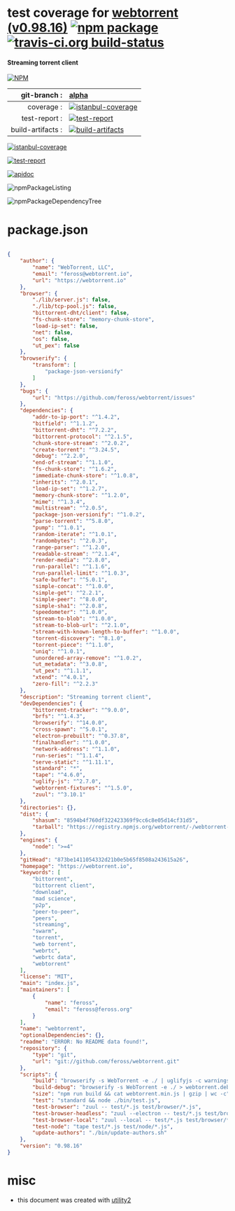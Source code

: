# test coverage for  [webtorrent (v0.98.16)](https://webtorrent.io)  [![npm package](https://img.shields.io/npm/v/npmtest-webtorrent.svg?style=flat-square)](https://www.npmjs.org/package/npmtest-webtorrent) [![travis-ci.org build-status](https://api.travis-ci.org/npmtest/node-npmtest-webtorrent.svg)](https://travis-ci.org/npmtest/node-npmtest-webtorrent)
#### Streaming torrent client

[![NPM](https://nodei.co/npm/webtorrent.png?downloads=true)](https://www.npmjs.com/package/webtorrent)

| git-branch : | [alpha](https://github.com/npmtest/node-npmtest-webtorrent/tree/alpha)|
|--:|:--|
| coverage : | [![istanbul-coverage](https://npmtest.github.io/node-npmtest-webtorrent/build/coverage.badge.svg)](https://npmtest.github.io/node-npmtest-webtorrent/build/coverage.html/index.html)|
| test-report : | [![test-report](https://npmtest.github.io/node-npmtest-webtorrent/build/test-report.badge.svg)](https://npmtest.github.io/node-npmtest-webtorrent/build/test-report.html)|
| build-artifacts : | [![build-artifacts](https://npmtest.github.io/node-npmtest-webtorrent/glyphicons_144_folder_open.png)](https://github.com/npmtest/node-npmtest-webtorrent/tree/gh-pages/build)|

[![istanbul-coverage](https://npmtest.github.io/node-npmtest-webtorrent/build/screenCapture.buildCustomOrg.browser.coverage.html.png)](https://npmtest.github.io/node-npmtest-webtorrent/build/coverage.html/index.html)

[![test-report](https://npmtest.github.io/node-npmtest-webtorrent/build/screenCapture.buildCustomOrg.browser.%252Fhome%252Ftravis%252Fbuild%252Fnpmtest%252Fnode-npmtest-webtorrent%252Ftmp%252Fbuild%252Ftest-report.html.png)](https://npmtest.github.io/node-npmtest-webtorrent/build/test-report.html)

[![apidoc](https://npmdoc.github.io/node-npmdoc-webtorrent/build/screenCapture.buildApidoc.browser.%252Fhome%252Ftravis%252Fbuild%252Fnpmdoc%252Fnode-npmdoc-webtorrent%252Ftmp%252Fbuild%252Fapidoc.html.png)](https://npmdoc.github.io/node-npmdoc-webtorrent/build/apidoc.html)

![npmPackageListing](https://npmtest.github.io/node-npmtest-webtorrent/build/screenCapture.npmPackageListing.svg)

![npmPackageDependencyTree](https://npmtest.github.io/node-npmtest-webtorrent/build/screenCapture.npmPackageDependencyTree.svg)



# package.json

```json

{
    "author": {
        "name": "WebTorrent, LLC",
        "email": "feross@webtorrent.io",
        "url": "https://webtorrent.io"
    },
    "browser": {
        "./lib/server.js": false,
        "./lib/tcp-pool.js": false,
        "bittorrent-dht/client": false,
        "fs-chunk-store": "memory-chunk-store",
        "load-ip-set": false,
        "net": false,
        "os": false,
        "ut_pex": false
    },
    "browserify": {
        "transform": [
            "package-json-versionify"
        ]
    },
    "bugs": {
        "url": "https://github.com/feross/webtorrent/issues"
    },
    "dependencies": {
        "addr-to-ip-port": "^1.4.2",
        "bitfield": "^1.1.2",
        "bittorrent-dht": "^7.2.2",
        "bittorrent-protocol": "^2.1.5",
        "chunk-store-stream": "^2.0.2",
        "create-torrent": "^3.24.5",
        "debug": "^2.2.0",
        "end-of-stream": "^1.1.0",
        "fs-chunk-store": "^1.6.2",
        "immediate-chunk-store": "^1.0.8",
        "inherits": "^2.0.1",
        "load-ip-set": "^1.2.7",
        "memory-chunk-store": "^1.2.0",
        "mime": "^1.3.4",
        "multistream": "^2.0.5",
        "package-json-versionify": "^1.0.2",
        "parse-torrent": "^5.8.0",
        "pump": "^1.0.1",
        "random-iterate": "^1.0.1",
        "randombytes": "^2.0.3",
        "range-parser": "^1.2.0",
        "readable-stream": "^2.1.4",
        "render-media": "^2.8.0",
        "run-parallel": "^1.1.6",
        "run-parallel-limit": "^1.0.3",
        "safe-buffer": "^5.0.1",
        "simple-concat": "^1.0.0",
        "simple-get": "^2.2.1",
        "simple-peer": "^8.0.0",
        "simple-sha1": "^2.0.8",
        "speedometer": "^1.0.0",
        "stream-to-blob": "^1.0.0",
        "stream-to-blob-url": "^2.1.0",
        "stream-with-known-length-to-buffer": "^1.0.0",
        "torrent-discovery": "^8.1.0",
        "torrent-piece": "^1.1.0",
        "uniq": "^1.0.1",
        "unordered-array-remove": "^1.0.2",
        "ut_metadata": "^3.0.8",
        "ut_pex": "^1.1.1",
        "xtend": "^4.0.1",
        "zero-fill": "^2.2.3"
    },
    "description": "Streaming torrent client",
    "devDependencies": {
        "bittorrent-tracker": "^9.0.0",
        "brfs": "^1.4.3",
        "browserify": "^14.0.0",
        "cross-spawn": "^5.0.1",
        "electron-prebuilt": "^0.37.8",
        "finalhandler": "^1.0.0",
        "network-address": "^1.1.0",
        "run-series": "^1.1.4",
        "serve-static": "^1.11.1",
        "standard": "*",
        "tape": "^4.6.0",
        "uglify-js": "^2.7.0",
        "webtorrent-fixtures": "^1.5.0",
        "zuul": "^3.10.1"
    },
    "directories": {},
    "dist": {
        "shasum": "8594b4f760df322423369f9cc6c8e05d14cf31d5",
        "tarball": "https://registry.npmjs.org/webtorrent/-/webtorrent-0.98.16.tgz"
    },
    "engines": {
        "node": ">=4"
    },
    "gitHead": "873be1411054332d21b0e5b65f8508a243615a26",
    "homepage": "https://webtorrent.io",
    "keywords": [
        "bittorrent",
        "bittorrent client",
        "download",
        "mad science",
        "p2p",
        "peer-to-peer",
        "peers",
        "streaming",
        "swarm",
        "torrent",
        "web torrent",
        "webrtc",
        "webrtc data",
        "webtorrent"
    ],
    "license": "MIT",
    "main": "index.js",
    "maintainers": [
        {
            "name": "feross",
            "email": "feross@feross.org"
        }
    ],
    "name": "webtorrent",
    "optionalDependencies": {},
    "readme": "ERROR: No README data found!",
    "repository": {
        "type": "git",
        "url": "git://github.com/feross/webtorrent.git"
    },
    "scripts": {
        "build": "browserify -s WebTorrent -e ./ | uglifyjs -c warnings=false -m > webtorrent.min.js",
        "build-debug": "browserify -s WebTorrent -e ./ > webtorrent.debug.js",
        "size": "npm run build && cat webtorrent.min.js | gzip | wc -c",
        "test": "standard && node ./bin/test.js",
        "test-browser": "zuul -- test/*.js test/browser/*.js",
        "test-browser-headless": "zuul --electron -- test/*.js test/browser/*.js",
        "test-browser-local": "zuul --local -- test/*.js test/browser/*.js",
        "test-node": "tape test/*.js test/node/*.js",
        "update-authors": "./bin/update-authors.sh"
    },
    "version": "0.98.16"
}
```



# misc
- this document was created with [utility2](https://github.com/kaizhu256/node-utility2)
